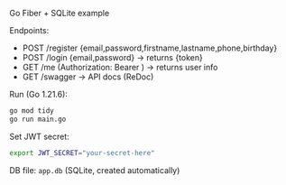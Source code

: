 Go Fiber + SQLite example

Endpoints:
- POST /register {email,password,firstname,lastname,phone,birthday}
- POST /login {email,password} -> returns {token}
- GET /me (Authorization: Bearer <token>) -> returns user info
- GET /swagger -> API docs (ReDoc)

Run (Go 1.21.6):

```bash
go mod tidy
go run main.go
```

Set JWT secret:

```bash
export JWT_SECRET="your-secret-here"
```

DB file: `app.db` (SQLite, created automatically)

